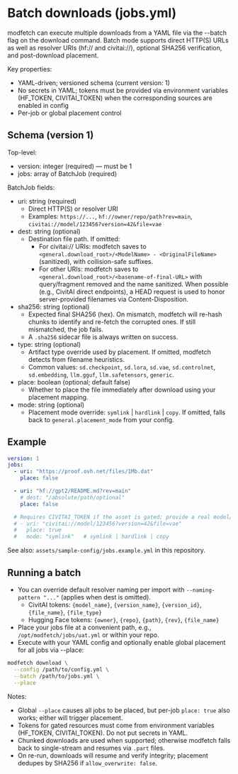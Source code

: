 # Batch downloads (jobs.yml)

modfetch can execute multiple downloads from a YAML file via the --batch flag on the download command. Batch mode supports direct HTTP(S) URLs as well as resolver URIs (hf:// and civitai://), optional SHA256 verification, and post-download placement.

Key properties:
- YAML-driven; versioned schema (current version: 1)
- No secrets in YAML; tokens must be provided via environment variables (HF_TOKEN, CIVITAI_TOKEN) when the corresponding sources are enabled in config
- Per-job or global placement control

## Schema (version 1)
Top-level:
- version: integer (required) — must be 1
- jobs: array of BatchJob (required)

BatchJob fields:
- uri: string (required)
  - Direct HTTP(S) or resolver URI
  - Examples: `https://...`, `hf://owner/repo/path?rev=main`, `civitai://model/123456?version=42&file=vae`
- dest: string (optional)
  - Destination file path. If omitted:
    - For civitai:// URIs: modfetch saves to `<general.download_root>/<ModelName> - <OriginalFileName>` (sanitized), with collision-safe suffixes.
    - For other URIs: modfetch saves to `<general.download_root>/<basename-of-final-URL>` with query/fragment removed and the name sanitized. When possible (e.g., CivitAI direct endpoints), a HEAD request is used to honor server-provided filenames via Content-Disposition.
- sha256: string (optional)
  - Expected final SHA256 (hex). On mismatch, modfetch will re-hash chunks to identify and re-fetch the corrupted ones. If still mismatched, the job fails.
  - A `.sha256` sidecar file is always written on success.
- type: string (optional)
  - Artifact type override used by placement. If omitted, modfetch detects from filename heuristics.
  - Common values: `sd.checkpoint`, `sd.lora`, `sd.vae`, `sd.controlnet`, `sd.embedding`, `llm.gguf`, `llm.safetensors`, `generic`.
- place: boolean (optional; default false)
  - Whether to place the file immediately after download using your placement mapping.
- mode: string (optional)
  - Placement mode override: `symlink` | `hardlink` | `copy`. If omitted, falls back to `general.placement_mode` from your config.

## Example
```yaml path=null start=null
version: 1
jobs:
  - uri: "https://proof.ovh.net/files/1Mb.dat"
    place: false

  - uri: "hf://gpt2/README.md?rev=main"
    # dest: "/absolute/path/optional"
    place: false

  # Requires CIVITAI_TOKEN if the asset is gated; provide a real model/version and file selector for your environment
  # - uri: "civitai://model/123456?version=42&file=vae"
  #   place: true
  #   mode: "symlink"   # symlink | hardlink | copy
```

See also: `assets/sample-config/jobs.example.yml` in this repository.

## Running a batch

- You can override default resolver naming per import with `--naming-pattern "..."` (applies when dest is omitted).
  - CivitAI tokens: `{model_name}`, `{version_name}`, `{version_id}`, `{file_name}`, `{file_type}`
  - Hugging Face tokens: `{owner}`, `{repo}`, `{path}`, `{rev}`, `{file_name}`
- Place your jobs file at a convenient path, e.g., `/opt/modfetch/jobs/uat.yml` or within your repo.
- Execute with your YAML config and optionally enable global placement for all jobs via --place:

```bash path=null start=null
modfetch download \
  --config /path/to/config.yml \
  --batch /path/to/jobs.yml \
  --place
```

Notes:
- Global `--place` causes all jobs to be placed, but per-job `place: true` also works; either will trigger placement.
- Tokens for gated resources must come from environment variables (HF_TOKEN, CIVITAI_TOKEN). Do not put secrets in YAML.
- Chunked downloads are used when supported; otherwise modfetch falls back to single-stream and resumes via `.part` files.
- On re-run, downloads will resume and verify integrity; placement dedupes by SHA256 if `allow_overwrite: false`.

